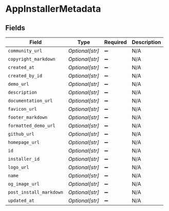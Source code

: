 # AppInstallerMetadata


## Fields

| Field                   | Type                    | Required                | Description             |
| ----------------------- | ----------------------- | ----------------------- | ----------------------- |
| `community_url`         | *Optional[str]*         | :heavy_minus_sign:      | N/A                     |
| `copyright_markdown`    | *Optional[str]*         | :heavy_minus_sign:      | N/A                     |
| `created_at`            | *Optional[str]*         | :heavy_minus_sign:      | N/A                     |
| `created_by_id`         | *Optional[str]*         | :heavy_minus_sign:      | N/A                     |
| `demo_url`              | *Optional[str]*         | :heavy_minus_sign:      | N/A                     |
| `description`           | *Optional[str]*         | :heavy_minus_sign:      | N/A                     |
| `documentation_url`     | *Optional[str]*         | :heavy_minus_sign:      | N/A                     |
| `favicon_url`           | *Optional[str]*         | :heavy_minus_sign:      | N/A                     |
| `footer_markdown`       | *Optional[str]*         | :heavy_minus_sign:      | N/A                     |
| `formatted_demo_url`    | *Optional[str]*         | :heavy_minus_sign:      | N/A                     |
| `github_url`            | *Optional[str]*         | :heavy_minus_sign:      | N/A                     |
| `homepage_url`          | *Optional[str]*         | :heavy_minus_sign:      | N/A                     |
| `id`                    | *Optional[str]*         | :heavy_minus_sign:      | N/A                     |
| `installer_id`          | *Optional[str]*         | :heavy_minus_sign:      | N/A                     |
| `logo_url`              | *Optional[str]*         | :heavy_minus_sign:      | N/A                     |
| `name`                  | *Optional[str]*         | :heavy_minus_sign:      | N/A                     |
| `og_image_url`          | *Optional[str]*         | :heavy_minus_sign:      | N/A                     |
| `post_install_markdown` | *Optional[str]*         | :heavy_minus_sign:      | N/A                     |
| `updated_at`            | *Optional[str]*         | :heavy_minus_sign:      | N/A                     |